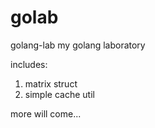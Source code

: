 # golab
golang-lab
my golang laboratory

includes: 
1. matrix struct 
2. simple cache util 

more will come...
